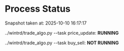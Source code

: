 # Process Status

Snapshot taken at: 2025-10-10 16:17:17

../wintrd/trade_algo.py --task price_update: **RUNNING**

../wintrd/trade_algo.py --task buy_sell: **NOT RUNNING**

